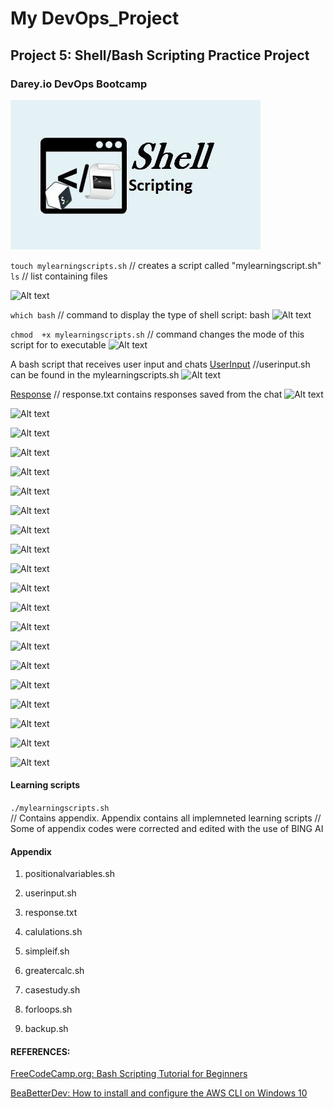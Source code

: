 # My DevOps_Project 

## Project 5: Shell/Bash Scripting Practice Project

### Darey.io DevOps Bootcamp


![alt text](./img/00.shell-scripting.png)



```touch mylearningscripts.sh```  // creates a script called "mylearningscript.sh"
```ls```                         // list containing files

![Alt text](img/1a.touch&create.png)


```which bash```                 // command to display the type of shell script: bash
![Alt text](img/2a.myfirstscript.png)


```chmod  +x mylearningscripts.sh```  // command changes the mode of this script for to executable
![Alt text](img/2b.if_user_activation.png)


A bash script that receives user input and chats
[UserInput](DevOps_project/05.Shell_script/userinput.sh)   //userinput.sh can be found in the mylearningscripts.sh
![Alt text](img/3a.Userinput.png)

[Response](/response.txt)  // response.txt contains responses saved from the chat
![Alt text](img/3b.Userinputresponse.png)


![Alt text](img/4a.Variables.png)

![Alt text](img/5a.myshell.png)

![Alt text](img/5b.syntaxverify.png)

![Alt text](img/5c.EOF.png)

![Alt text](img/5d.wc.png)

![Alt text](img/5e.calculations.png)

![Alt text](img/6a.ifstructure.png)

![Alt text](img/6b.casestructure.png)

![Alt text](img/6c.simpleforloop.png)

![Alt text](img/6d.renamingforloopa.png)

![Alt text](img/6d.renamingforloopb.png)

![Alt text](img/7a.beforeBackup.png)

![Alt text](img/7b.afterbackup.png)

![Alt text](img/8a.installpython.png)

![Alt text](img/8b.awscli.png)

![Alt text](img/8c.installawscli.png)

![Alt text](img/8d.users.png)

![Alt text](img/8e.getaccesskey.png)

![Alt text](img/8f.brickwall.png)





#### Learning scripts
```./mylearningscripts.sh```  
// Contains appendix. Appendix contains all implemneted learning scripts
// Some of appendix codes were corrected and edited with the use of BING AI





#### Appendix
1. positionalvariables.sh

2. userinput.sh

3. response.txt

4. calulations.sh

5. simpleif.sh

6. greatercalc.sh

7. casestudy.sh

8. forloops.sh

9. backup.sh






#### REFERENCES:

[FreeCodeCamp.org: Bash Scripting Tutorial for Beginners](https://www.youtube.com/watch?v=tK9Oc6AEnR4)

[BeaBetterDev: How to install and configure the AWS CLI on Windows 10](https://www.youtube.com/watch?v=jCHOsMPbcV0)